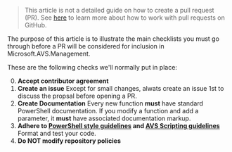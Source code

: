 > This article is not a detailed guide on how to create a pull request (PR). See [here](https://docs.github.com/en/github/collaborating-with-issues-and-pull-requests/about-pull-requests) to learn more about how to work with pull requests on GitHub.

The purpose of this article is to illustrate the main checklists you must go through before a PR will be considered for inclusion in Microsoft.AVS.Management. 

These are the following checks we'll normally put in place:

0. **Accept contributor agreement**
1. **Create an issue**
   Except for small changes, alwats create an issue 1st to discuss the propsal before opening a PR. 
2. **Create Documentation**
   Every new function **must** have standard PowerShell documentation. If you modify a function and add a parameter, it **must** have associated documentation markup.
3. **Adhere to [PowerShell style guidelines](https://learn.microsoft.com/en-us/powershell/scripting/developer/cmdlet/required-development-guidelines?view=powershell-7.3) and [AVS Scripting guidelines](docs/README.md)**
   Format and test your code.
4. **Do NOT modify repository policies**